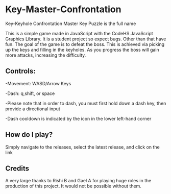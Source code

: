 # Key-Master-Confrontation
Key-Keyhole Confrontation Master Key Puzzle is the full name

This is a simple game made in JavaScript with the CodeHS JavaScript Graphics Library. It is a student project so expect bugs. Other than that have fun. The goal of the game is to defeat the boss. This is achieved via picking up the keys and filling in the keyholes. As you progress the boss will gain more attacks, increasing the difficulty.

**Controls:**
-----------------------------
-Movement: WASD/Arrow Keys

-Dash: q,shift, or space

-Please note that in order to dash, you must first hold down a dash key, then provide a directional input

-Dash cooldown is indicated by the icon in the lower left-hand corner

**How do I play?**
-------------------------
Simply navigate to the releases, select the latest release, and click on the link

**Credits**
---------------
A very large thanks to Rishi B and Gael A for playing huge roles in the production of this project. It would not be possible without them.
